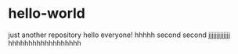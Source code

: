 # hello-world
just another repository
hello everyone!
hhhhh
second second jjjjjjjjjjjjj
hhhhhhhhhhhhhhhhhh
